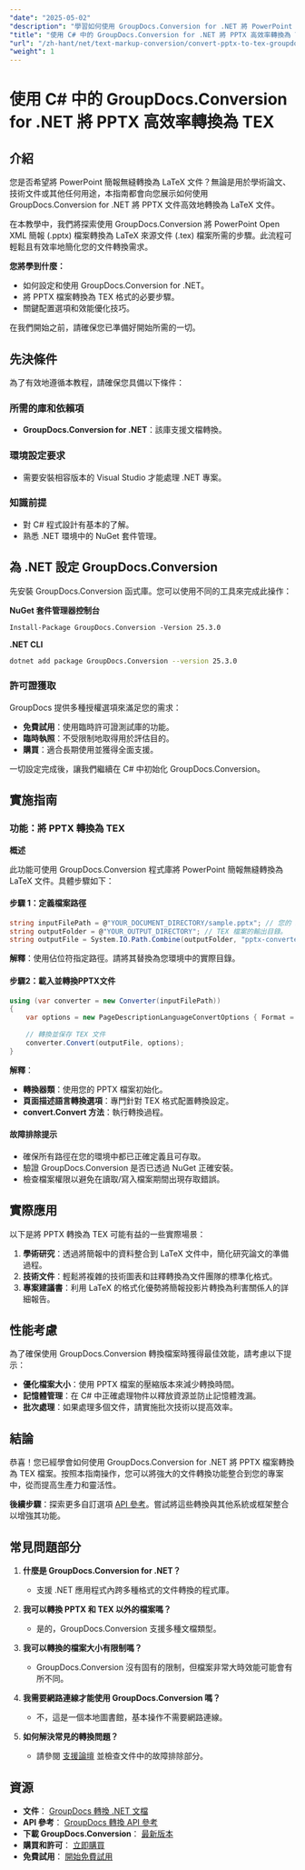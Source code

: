 ```yaml
---
"date": "2025-05-02"
"description": "學習如何使用 GroupDocs.Conversion for .NET 將 PowerPoint 簡報 (PPTX) 高效轉換為 LaTeX 文件 (TEX)。本指南提供逐步說明和最佳實務。"
"title": "使用 C# 中的 GroupDocs.Conversion for .NET 將 PPTX 高效率轉換為 TEX"
"url": "/zh-hant/net/text-markup-conversion/convert-pptx-to-tex-groupdocs-net/"
"weight": 1
---
```


# 使用 C# 中的 GroupDocs.Conversion for .NET 將 PPTX 高效率轉換為 TEX

## 介紹

您是否希望將 PowerPoint 簡報無縫轉換為 LaTeX 文件？無論是用於學術論文、技術文件或其他任何用途，本指南都會向您展示如何使用 GroupDocs.Conversion for .NET 將 PPTX 文件高效地轉換為 LaTeX 文件。

在本教學中，我們將探索使用 GroupDocs.Conversion 將 PowerPoint Open XML 簡報 (.pptx) 檔案轉換為 LaTeX 來源文件 (.tex) 檔案所需的步驟。此流程可輕鬆且有效率地簡化您的文件轉換需求。

**您將學到什麼：**
- 如何設定和使用 GroupDocs.Conversion for .NET。
- 將 PPTX 檔案轉換為 TEX 格式的必要步驟。
- 關鍵配置選項和效能優化技巧。

在我們開始之前，請確保您已準備好開始所需的一切。

## 先決條件

為了有效地遵循本教程，請確保您具備以下條件：

### 所需的庫和依賴項
- **GroupDocs.Conversion for .NET**：該庫支援文檔轉換。

### 環境設定要求
- 需要安裝相容版本的 Visual Studio 才能處理 .NET 專案。

### 知識前提
- 對 C# 程式設計有基本的了解。
- 熟悉 .NET 環境中的 NuGet 套件管理。

## 為 .NET 設定 GroupDocs.Conversion

先安裝 GroupDocs.Conversion 函式庫。您可以使用不同的工具來完成此操作：

**NuGet 套件管理器控制台**
```shell
Install-Package GroupDocs.Conversion -Version 25.3.0
```

**.NET CLI**
```bash
dotnet add package GroupDocs.Conversion --version 25.3.0
```

### 許可證獲取

GroupDocs 提供多種授權選項來滿足您的需求：
- **免費試用**：使用臨時許可證測試庫的功能。
- **臨時執照**：不受限制地取得用於評估目的。
- **購買**：適合長期使用並獲得全面支援。

一切設定完成後，讓我們繼續在 C# 中初始化 GroupDocs.Conversion。

## 實施指南

### 功能：將 PPTX 轉換為 TEX

**概述**

此功能可使用 GroupDocs.Conversion 程式庫將 PowerPoint 簡報無縫轉換為 LaTeX 文件。具體步驟如下：

#### 步驟 1：定義檔案路徑
```csharp
string inputFilePath = @"YOUR_DOCUMENT_DIRECTORY/sample.pptx"; // 您的 PPTX 檔案的路徑。
string outputFolder = @"YOUR_OUTPUT_DIRECTORY"; // TEX 檔案的輸出目錄。
string outputFile = System.IO.Path.Combine(outputFolder, "pptx-converted-to.tex"); // 輸出 TEX 檔案的完整路徑。
```

**解釋**：使用佔位符指定路徑。請將其替換為您環境中的實際目錄。

#### 步驟2：載入並轉換PPTX文件
```csharp
using (var converter = new Converter(inputFilePath))
{
    var options = new PageDescriptionLanguageConvertOptions { Format = GroupDocs.Conversion.FileTypes.PageDescriptionLanguageFileType.Tex };
    
    // 轉換並保存 TEX 文件
    converter.Convert(outputFile, options);
}
```

**解釋**： 
- **轉換器類**：使用您的 PPTX 檔案初始化。
- **頁面描述語言轉換選項**：專門針對 TEX 格式配置轉換設定。
- **convert.Convert 方法**：執行轉換過程。

#### 故障排除提示

- 確保所有路徑在您的環境中都已正確定義且可存取。
- 驗證 GroupDocs.Conversion 是否已透過 NuGet 正確安裝。
- 檢查檔案權限以避免在讀取/寫入檔案期間出現存取錯誤。

## 實際應用

以下是將 PPTX 轉換為 TEX 可能有益的一些實際場景：

1. **學術研究**：透過將簡報中的資料整合到 LaTeX 文件中，簡化研究論文的準備過程。
2. **技術文件**：輕鬆將複雜的技術圖表和註釋轉換為文件團隊的標準化格式。
3. **專案建議書**：利用 LaTeX 的格式化優勢將簡報投影片轉換為利害關係人的詳細報告。

## 性能考慮

為了確保使用 GroupDocs.Conversion 轉換檔案時獲得最佳效能，請考慮以下提示：

- **優化檔案大小**：使用 PPTX 檔案的壓縮版本來減少轉換時間。
- **記憶體管理**：在 C# 中正確處理物件以釋放資源並防止記憶體洩漏。
- **批次處理**：如果處理多個文件，請實施批次技術以提高效率。

## 結論

恭喜！您已經學會如何使用 GroupDocs.Conversion for .NET 將 PPTX 檔案轉換為 TEX 檔案。按照本指南操作，您可以將強大的文件轉換功能整合到您的專案中，從而提高生產力和靈活性。

**後續步驟**：探索更多自訂選項 [API 參考](https://reference.groupdocs.com/conversion/net/)。嘗試將這些轉換與其他系統或框架整合以增強其功能。

## 常見問題部分

1. **什麼是 GroupDocs.Conversion for .NET？**
   - 支援 .NET 應用程式內跨多種格式的文件轉換的程式庫。

2. **我可以轉換 PPTX 和 TEX 以外的檔案嗎？**
   - 是的，GroupDocs.Conversion 支援多種文檔類型。

3. **我可以轉換的檔案大小有限制嗎？**
   - GroupDocs.Conversion 沒有固有的限制，但檔案非常大時效能可能會有所不同。

4. **我需要網路連線才能使用 GroupDocs.Conversion 嗎？**
   - 不，這是一個本地圖書館，基本操作不需要網路連線。

5. **如何解決常見的轉換問題？**
   - 請參閱 [支援論壇](https://forum.groupdocs.com/c/conversion/10) 並檢查文件中的故障排除部分。

## 資源

- **文件**： [GroupDocs 轉換 .NET 文檔](https://docs.groupdocs.com/conversion/net/)
- **API 參考**： [GroupDocs 轉換 API 參考](https://reference.groupdocs.com/conversion/net/)
- **下載 GroupDocs.Conversion**： [最新版本](https://releases.groupdocs.com/conversion/net/)
- **購買和許可**： [立即購買](https://purchase.groupdocs.com/buy)
- **免費試用**： [開始免費試用](https://releases.groupdocs.com/conversion/net/)